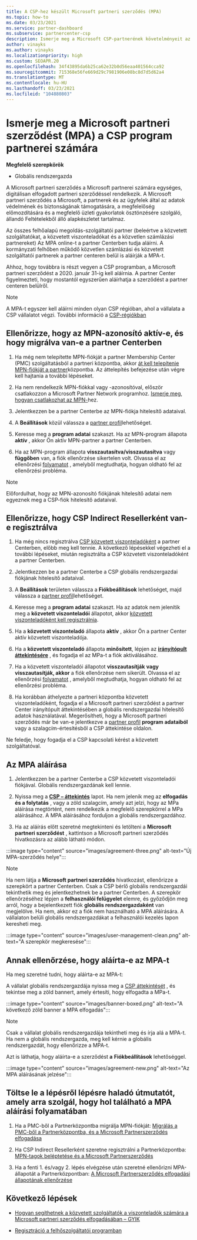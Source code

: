 ```yaml
---
title: A CSP-hez készült Microsoft partneri szerződés (MPA)
ms.topic: how-to
ms.date: 03/23/2021
ms.service: partner-dashboard
ms.subservice: partnercenter-csp
description: Ismerje meg a Microsoft CSP-partnerének követelményeit az egységes, digitálisan elfogadott Microsoft partneri szerződés (MPA) aláírásához és ellenőrzéséhez.
author: vinayks
ms.author: vinayks
ms.localizationpriority: high
ms.custom: SEOAPR.20
ms.openlocfilehash: 34f43895da6b25ca62e32b0d56eaa401564cca92
ms.sourcegitcommit: 715368e56fe669d29c7981906e08bc8d7d5d62a4
ms.translationtype: MT
ms.contentlocale: hu-HU
ms.lasthandoff: 03/23/2021
ms.locfileid: "104880803"
---
```

# <a name="learn-about-the-microsoft-partner-agreement-mpa-for-csp-program-partners"></a>Ismerje meg a Microsoft partneri szerződést (MPA) a CSP program partnerei számára

**Megfelelő szerepkörök**

- Globális rendszergazda

A Microsoft partneri szerződés a Microsoft partnerei számára egységes, digitálisan elfogadott partneri szerződéssel rendelkezik. A Microsoft partneri szerződés a Microsoft, a partnerek és az ügyfelek által az adatok védelmének és biztonságának támogatására, a megfelelőség előmozdítására és a megfelelő üzleti gyakorlatok ösztönzésére szolgáló, állandó Feltételekből álló alapkészletet tartalmaz.

Az összes felhőalapú megoldás-szolgáltatói partner (beleértve a közvetett szolgáltatókat, a közvetett viszonteladókat és a közvetlen számlázási partnereket) Az MPA online-t a partner Centerben tudja aláírni. A kormányzati felhőben működő közvetlen számlázási és közvetett szolgáltatói partnerek a partner centeren belül is aláírják a MPA-t.

Ahhoz, hogy továbbra is részt vegyen a CSP programban, a Microsoft partneri szerződést a 2020. január 31-ig kell aláírnia. A partner Center figyelmezteti, hogy mostantól egyszerűen aláírhatja a szerződést a partner centeren belülről.

>[!NOTE]
>A MPA-t egyszer kell aláírni minden olyan CSP régióban, ahol a vállalata a CSP vállalatot végzi. További információ a [CSP-régiókban](regional-authorization-overview.md) 

## <a name="verify-your-mpn-id-is-active-and-migrated-to-partner-center"></a>Ellenőrizze, hogy az MPN-azonosító aktív-e, és hogy migrálva van-e a partner Centerben

1. Ha még nem telepítette MPN-fiókját a partner Membership Center (PMC) szolgáltatásból a partneri központba, akkor [át kell telepítenie MPN-fiókját a partner](move-pmc-pc-map.md)központba. Az áttelepítés befejezése után végre kell hajtania a további lépéseket. 

1. Ha nem rendelkezik MPN-fiókkal vagy -azonosítóval, először csatlakozzon a Microsoft Partner Network programhoz. [Ismerje meg, hogyan csatlakozhat az MPN-](mpn-create-a-partner-center-account.md)hez.

1. Jelentkezzen be a partner Centerbe az MPN-fiókja hitelesítő adataival.
 
1. A **Beállítások** közül válassza a [partner profil](https://partner.microsoft.com/pcv/accountsettings/connectedpartnerprofile)lehetőséget.

1. Keresse meg a **program adatai** szakaszt. Ha az MPN-program állapota **aktív** , akkor Ön aktív MPN-partner a partner Centerben.
 
1. Ha az MPN-program állapota **visszautasítva/visszautasítva** vagy **függőben** van, a fiók ellenőrzése sikertelen volt. Olvassa el az ellenőrzési [folyamatot](verification-responses.md) , amelyből megtudhatja, hogyan oldható fel az ellenőrzési probléma.



>[!NOTE]
>Előfordulhat, hogy az MPN-azonosító fiókjának hitelesítő adatai nem egyeznek meg a CSP-fiók hitelesítő adataival.

## <a name="confirm-you-are-enrolled-as-a-csp-indirect-reseller"></a>Ellenőrizze, hogy CSP Indirect Resellerként van-e regisztrálva

1. Ha még nincs regisztrálva [CSP közvetett viszonteladóként](indirect-reseller-tasks-in-partner-center.md) a partner Centerben, előbb meg kell tennie. A következő lépésekkel végezheti el a további lépéseket, miután regisztrálta a CSP közvetett viszonteladóként a partner Centerben.

1. Jelentkezzen be a partner Centerbe a CSP globális rendszergazdai fiókjának hitelesítő adataival.

1. A **Beállítások** területen válassza a **Fiókbeállítások** lehetőséget, majd válassza a [partner profil](https://partner.microsoft.com/pcv/accountsettings/partnerprofile)lehetőséget.

1. Keresse meg a **program adatai** szakaszt. Ha az adatok nem jelenítik meg a **közvetett viszonteladói** állapotot, akkor [közvetett viszonteladóként kell regisztrálnia](indirect-reseller-tasks-in-partner-center.md).

1. Ha a  **közvetett viszonteladó** állapota **aktív** , akkor Ön a partner Center aktív közvetett viszonteladója.
 
4. Ha a  **közvetett viszonteladó** állapota **minősített**, lépjen az [**irányítópult áttekintésére**](https://partner.microsoft.com/pcv/dashboard/overview) , és fogadja el az MPa-t a fiók aktiválásához.
 
1. Ha a közvetett viszonteladói állapotot **visszautasítják** **vagy visszautasítják, akkor** a fiók ellenőrzése nem sikerült. Olvassa el az ellenőrzési [folyamatot](verification-responses.md) , amelyből megtudhatja, hogyan oldható fel az ellenőrzési probléma.

1. Ha korábban áthelyezte a partneri központba közvetett viszonteladóként, fogadja el a Microsoft partneri szerződést a partner Center irányítópult áttekintésében a globális rendszergazdai hitelesítő adatok használatával. Megerősítheti, hogy a Microsoft partneri szerződés már be van-e jelentkezve a [partner profil](https://partner.microsoft.com/pcv/accountsettings/partnerprofile) **program adataiból** vagy a szalagcím-értesítésből a CSP áttekintése oldalon.

Ne feledje, hogy fogadja el a CSP kapcsolati kérést a közvetett szolgáltatóval.

## <a name="sign-the-mpa"></a>Az MPA aláírása

1. Jelentkezzen be a partner Centerbe a CSP közvetett viszonteladói fiókjával. Globális rendszergazdának kell lennie.
1. Nyissa meg a **[CSP – áttekintés](https://partner.microsoft.com/pcv/dashboard/overview)** lapot.  Ha nem jelenik meg az **elfogadás és a folytatás** , vagy a zöld szalagcím, amely azt jelzi, hogy az MPa aláírása megtörtént, nem rendelkezik a megfelelő szerepkörrel a MPa aláírásához. A MPA aláírásához forduljon a globális rendszergazdához.

1. Ha az aláírás előtt szeretné megtekinteni és letölteni a **Microsoft partneri szerződést** , kattintson a Microsoft partneri szerződés hivatkozásra az alább látható módon.

:::image type="content" source="images/agreement-three.png" alt-text="Új MPA-szerződés helye":::

>[!NOTE]
>Ha nem látja a **Microsoft partneri szerződés** hivatkozást, ellenőrizze a szerepkört a partner Centerben. Csak a CSP bérlő globális rendszergazdái tekinthetik meg és jelentkezhetnek be a partner Centerben. A szerepkör ellenõrzéséhez lépjen a **felhasználói felügyelet** elemre, és győződjön meg arról, hogy a bejelentkezett fiók **globális rendszergazdaként** van megjelölve. Ha nem, akkor ez a fiók nem használható a MPA aláírására. A vállalaton belüli globális rendszergazdákat a felhasználói kezelés lapon keresheti meg.

:::image type="content" source="images/user-management-clean.png" alt-text="A szerepkör megkeresése":::

## <a name="verify-that-you-have-signed-the-mpa"></a>Annak ellenőrzése, hogy aláírta-e az MPA-t

Ha meg szeretné tudni, hogy aláírta-e az MPA-t:

 A vállalat globális rendszergazdája nyissa meg a [CSP áttekintését](https://partner.microsoft.com/pcv/dashboard/overview) , és tekintse meg a zöld bannert, amely értesíti, hogy elfogadta a MPa-t.

 
:::image type="content" source="images/banner-boxed.png" alt-text="A következő zöld banner a MPA elfogadás":::

>[!NOTE]
>Csak a vállalat globális rendszergazdája tekintheti meg és írja alá a MPA-t. Ha nem a globális rendszergazda, meg kell kérnie a globális rendszergazdát, hogy ellenőrizze a MPA-t.

Azt is láthatja, hogy aláírta-e a szerződést **a** **Fiókbeállítások** lehetőséggel.

:::image type="content" source="images/agreement-new.png" alt-text="Az MPA aláírásának jelzése":::


## <a name="download-the-step-by-step-guide-thats-right-for-where-you-are-in-the-mpa-signing-process"></a>Töltse le a lépésről lépésre haladó útmutatót, amely arra szolgál, hogy hol található a MPA aláírási folyamatában

1. Ha a PMC-ből a Partnerközpontba migrálja MPN-fiókját: [Migrálás a PMC-ből a Partnerközpontba, és a Microsoft Partnerszerződés elfogadása](https://assetsprod.microsoft.com/mpn/migrate-pmc-pc-mpa-guide.pptx)

2. Ha CSP Indirect Resellerként szeretne regisztrálni a Partnerközpontba: [MPN-tagok beléptetése és a Microsoft Partnerszerződés](https://assetsprod.microsoft.com/mpn/onboard-pc-csp-mpn-mpa-guide.pptx)

3. Ha a fenti 1. és/vagy 2. lépés elvégzése után szeretné ellenőrizni MPA-állapotát a Partnerközpontban: [A Microsoft Partnerszerződés elfogadási állapotának ellenőrzése](https://assetsprod.microsoft.com/mpn/verify-mpa-acceptance-status.pptx)
 
## <a name="next-steps"></a>Következő lépések

- [Hogyan segíthetnek a közvetett szolgáltatók a viszonteladók számára a Microsoft partneri szerződés elfogadásában – GYIK](mpa-indirect-provider-faq.md)

- [Regisztráció a felhőszolgáltatói programban](indirect-reseller-tasks-in-partner-center.md)
